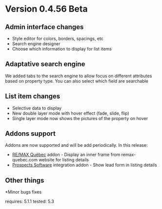 # Version 0.4.56 Beta

## Admin interface changes

* Style editor for colors, borders, spacings, etc
* Search engine designer
* Choose which information to display for list items


## Adaptative search engine
We added tabs to the search engine to allow focus on different attributes based on property type.
You can also select which field are searchable

## List item changes

* Selective data to display
* New double layer mode with hover effect (fade, slide, flip)
* Single layer mode now shows the pictures of the property on hover


## Addons support
Addons are now supported and will be add periodically.
In this release:
* [RE/MAX Québec](https://www.remax-quebec.com/) addon - Display an inner frame from remax-quebec.com website for listing details
* [Prospects Software](https://www.prospects.com) integration addon - Show lead form in listing details



## Other things

*Minor bugs fixes



requires: 5.1.1
tested: 5.3
